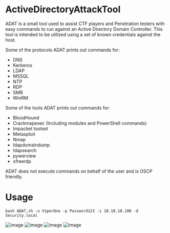 # ActiveDirectoryAttackTool

ADAT is a small tool used to assist CTF players and Penetration testers with easy commands to run against an Active Directory Domain Controller. This tool is intended to be  utilized using a set of known credentials against the host.

Some of the protocols ADAT prints out commands for:

- DNS
- Kerberos
- LDAP
- MSSQL
- NTP
- RDP
- SMB
- WinRM

Some of the tools ADAT prints out commands for:

- BloodHound
- Crackmapexec (Including modules and PowerShell commands)
- Impacket toolset
- Metasploit
- Nmap
- ldapdomaindump
- ldapsearch
- pywerview
- xfreerdp

ADAT does not execute commands on behalf of the user and is OSCP friendly.

# Usage

```
bash ADAT.sh -u ViperOne -p Password123 -i 10.10.10.100 -d Security.local   
```
![image](https://user-images.githubusercontent.com/68926315/168901209-56e8f0af-7fa6-4683-b8c2-f18222c8ad4d.png)
![image](https://user-images.githubusercontent.com/68926315/168901299-0437f26f-d080-4baa-8173-920d34b08f27.png)
![image](https://user-images.githubusercontent.com/68926315/168901342-c8b8029b-f361-41c8-9173-a0e897921fd4.png)
![image](https://user-images.githubusercontent.com/68926315/168901406-7c8bf42d-2821-4696-92d7-9e09c2d28a64.png)

